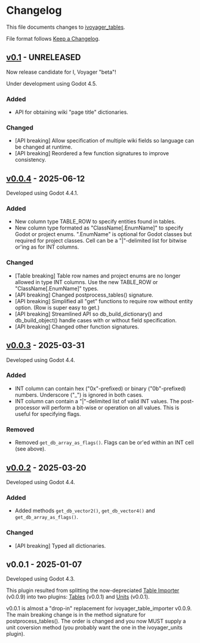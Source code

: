 # Changelog

This file documents changes to [ivoyager_tables](https://github.com/ivoyager/ivoyager_tables).

File format follows [Keep a Changelog](https://keepachangelog.com/en/1.0.0/).

## [v0.1] - UNRELEASED

Now release candidate for I, Voyager "beta"!

Under development using Godot 4.5.

### Added
* API for obtaining wiki "page title" dictionaries.

### Changed
* [API breaking] Allow specification of multiple wiki fields so language can be changed at runtime.
* [API breaking] Reordered a few function signatures to improve consistency.

## [v0.0.4] - 2025-06-12

Developed using Godot 4.4.1.

### Added
* New column type TABLE_ROW to specify entities found in tables.
* New column type formated as "ClassName[.EnumName]" to specify Godot or project enums. ".EnumName" is optional for Godot classes but required for project classes. Cell can be a "|"-delimited list for bitwise or'ing as for INT columns.

### Changed
* [Table breaking] Table row names and project enums are no longer allowed in type INT columns. Use the new TABLE_ROW or "ClassName[.EnumName]" types.
* [API breaking] Changed postprocess_tables() signature.
* [API breaking] Simplified all "get" functions to require row without entity option. (Row is super easy to get.)
* [API breaking] Streamlined API so db_build_dictionary() and db_build_object() handle cases with or without field specification.
* [API breaking] Changed other function signatures.

## [v0.0.3] - 2025-03-31

Developed using Godot 4.4.

### Added
* INT column can contain hex ("0x"-prefixed) or binary ("0b"-prefixed) numbers. Underscore ("_") is ignored in both cases.
* INT column can contain a "|"-delimited list of valid INT values. The post-processor will perform a bit-wise or operation on all values. This is useful for specifying flags.

### Removed
* Removed `get_db_array_as_flags()`. Flags can be or'ed within an INT cell (see above). 

## [v0.0.2] - 2025-03-20

Developed using Godot 4.4.

### Added
* Added methods `get_db_vector2()`, `get_db_vector4()` and `get_db_array_as_flags()`.

### Changed
* [API breaking] Typed all dictionaries.

## v0.0.1 - 2025-01-07

Developed using Godot 4.3.

This plugin resulted from splitting the now-depreciated [Table Importer](https://github.com/ivoyager/ivoyager_table_importer) (v0.0.9) into two plugins: [Tables](https://github.com/ivoyager/ivoyager_tables) (v0.0.1) and [Units](https://github.com/ivoyager/ivoyager_units) (v0.0.1).

v0.0.1 is almost a "drop-in" replacement for ivoyager_table_importer v0.0.9. The main breaking change is in the method signature for postprocess_tables(). The order is changed and you now MUST supply a unit coversion method (you probably want the one in the ivoyager_units plugin).

[v0.1]: https://github.com/ivoyager/ivoyager_units/compare/v0.0.4...HEAD
[v0.0.4]: https://github.com/ivoyager/ivoyager_tables/compare/v0.0.3...v0.0.4
[v0.0.3]: https://github.com/ivoyager/ivoyager_tables/compare/v0.0.2...v0.0.3
[v0.0.2]: https://github.com/ivoyager/ivoyager_tables/compare/v0.0.1...v0.0.2
